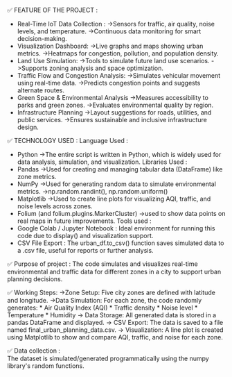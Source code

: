 ✅ FEATURE OF THE PROJECT :
  * Real-Time IoT Data Collection :
   ->Sensors for traffic, air quality, noise levels, and temperature.
   ->Continuous data monitoring for smart decision-making.
  * Visualization Dashboard:
   ->Live graphs and maps showing urban metrics.
   ->Heatmaps for congestion, pollution, and population density.
  * Land Use Simulation:
   ->Tools to simulate future land use scenarios.
   ->Supports zoning analysis and space optimization.
  * Traffic Flow and Congestion Analysis:
   ->Simulates vehicular movement using real-time data.
   ->Predicts congestion points and suggests alternate routes.
  * Green Space & Environmental Analysis
   ->Measures accessibility to parks and green zones.
   ->Evaluates environmental quality by region.
  * Infrastructure Planning
   ->Layout suggestions for roads, utilities, and public services.
   ->Ensures sustainable and inclusive infrastructure design.
    
✅ TECHNOLOGY USED :
Language Used :
  * Python
    ->The entire script is written in Python, which is widely used for data analysis, simulation, and visualization.
Libraries Used :
  * Pandas
   ->Used for creating and managing tabular data (DataFrame) like zone metrics.
  * NumPy
   ->Used for generating random data to simulate environmental metrics.
   ->np.random.randint(), np.random.uniform()
  * Matplotlib
   ->Used to create line plots for visualizing AQI, traffic, and noise levels across zones.
  * Folium (and folium.plugins.MarkerCluster)
   ->used to show data points on real maps in future improvements.
Tools used :
  * Google Colab / Jupyter Notebook :
         Ideal environment for running this code due to display() and visualization support.
  * CSV File Export :
         The urban_df.to_csv() function saves simulated data to a .csv file, useful for reports or further analysis.
    
✅ Purpose of project :
   The code simulates and visualizes real-time environmental and traffic data for different zones in a city to support urban planning decisions.
   
✅ Working Steps:
   ->Zone Setup:
        Five city zones are defined with latitude and longitude.
   ->Data Simulation:
        For each zone, the code randomly generates:
           * Air Quality Index (AQI)
           * Traffic density
           * Noise level
           * Temperature
           * Humidity
    -> Data Storage:
        All generated data is stored in a pandas DataFrame and displayed.
    -> CSV Export:
        The data is saved to a file named final_urban_planning_data.csv.
    -> Visualization:
        A line plot is created using Matplotlib to show and compare AQI, traffic, and noise for each zone.
        
 ✅ Data collection :    
       The dataset is simulated/generated programmatically using the numpy library's random functions.
    

